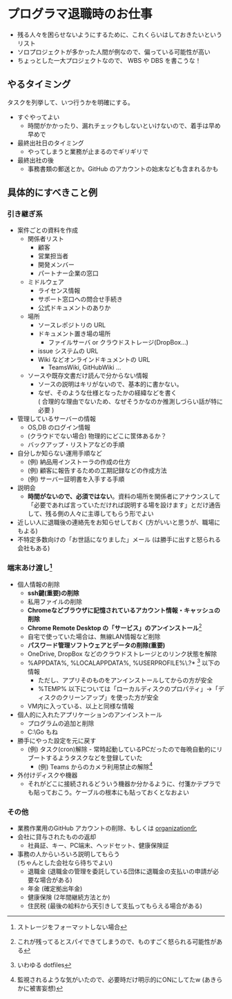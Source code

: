 プログラマ退職時のお仕事
==========================

- 残る人々を困らせないようにするために、これくらいはしておきたいというリスト
- ソロプロジェクトが多かった人間が例なので、偏っている可能性が高い
- ちょっとした一大プロジェクトなので、 WBS や DBS を書こうな！

やるタイミング
--------------

タスクを列挙して、いつ行うかを明確にする。

- すぐやってよい
    - 時間がかかったり、漏れチェックもしないといけないので、着手は早め早めで
- 最終出社日のタイミング
    - やってしまうと業務が止まるのでギリギリで
- 最終出社の後
    - 事務書類の郵送とか。GitHub のアカウントの始末なども含まれるかも

具体的にすべきこと例
---------------------

### 引き継ぎ系

- 案件ごとの資料を作成
    - 関係者リスト
        - 顧客
        - 営業担当者
        - 開発メンバー
        - パートナー企業の窓口
    - ミドルウェア
        - ライセンス情報
        - サポート窓口への問合せ手続き
        - 公式ドキュメントのありか
    - 場所
        - ソースレポジトリの URL
        - ドキュメント置き場の場所
            - ファイルサーバ or クラウドストレージ(DropBox…)
        - issue システムの URL
        - Wiki などオンラインドキュメントの URL
            - TeamsWiki, GitHubWiki …
    - ソースや既存文書だけ読んで分からない情報
        - ソースの説明はキリがないので、基本的に書かない。
        - なぜ、そのような仕様となったかの経緯などを書く  
          ( 合理的な理由でないため、なぜそうかなのか推測しづらい話が特に必要 )
- 管理しているサーバーの情報
    - OS,DB のログイン情報
    - (クラウドでない場合) 物理的にどこに筐体あるか？
    - バックアップ・リストアなどの手順
- 自分しか知らない運用手順など  
    - (例) 納品用インストーラの作成の仕方
    - (例) 顧客に報告するための工期記録などの作成方法
    - (例) サーバー証明書を入手する手順
- 説明会
    - **時間がないので、必須ではない**。資料の場所を関係者にアナウンスして「必要であれば言っていただければ説明する場を設けます」とだけ通告して、残る側の人々に主導してもらう形でよい
- 近しい人に退職後の連絡先をお知らせしておく (方がいいと思うが、職場にもよる)
- 不特定多数向けの「お世話になりました」メール (は勝手に出すと怒られる会社もある)

### 端末あけ渡し[^snf]

- 個人情報の削除
    - **ssh鍵(重要)の削除**
    - 私用ファイルの削除
    - **Chromeなどブラウザに記憶されているアカウント情報・キャッシュの削除**
    - **Chrome Remote Desktop の「サービス」のアンインストール**[^crds]
    - 自宅で使っていた場合は、無線LAN情報など削除
    - **パスワード管理ソフトウェアとデータの削除(重要)**
    - OneDrive, DropBox などのクラウドストレージとのリンク状態を解除
    - %APPDATA%, %LOCALAPPDATA%, %USERPROFILE%\\.?\* [^dotfiles] 以下の情報
        - ただし、アプリそのものをアンインストールしてからの方が安全
        - %TEMP% 以下については「ローカルディスクのプロパティ」→「ディスクのクリーンアップ」を使った方が安全
    - VM内に入っている、以上と同様な情報
- 個人的に入れたアプリケーションのアンインストール
    - プログラムの追加と削除
    - C:\Go もね
- 勝手にやった設定を元に戻す
    - (例) タスク(cron)解除 - 常時起動しているPCだったので毎晩自動的にリブートするようタスクなどを登録していた
        - (例) Teams からのカメラ利用禁止の解除[^camera]
- 外付けディスクや機器
    - それがどこに接続されるどういう機器か分かるように、付箋かテプラでも貼っておこう。ケーブルの根本にも貼っておくとなおよい

[^snf]: ストレージをフォーマットしない場合
[^crds]: これが残ってるとスパイできてしまうので、ものすごく怒られる可能性がある
[^camera]: 監視されるような気がいたので、必要時だけ明示的にONにしてたw (あきらかに被害妄想)
[^dotfiles]: いわゆる dotfiles

### その他

- 業務作業用のGitHub アカウントの削除、もしくは [organization化]
- 会社に貸与されたものの返却
    - 社員証、キー、PC端末、ヘッドセット、健康保険証
- 事務の人からいろいろ説明してもらう  
    (ちゃんとした会社なら待ちでよい)
    - 退職金 (退職金の管理を委託している団体に退職金の支払いの申請が必要な場合がある)
    - 年金 (確定拠出年金)
    - 健康保険 (2年間継続方法とか)
    - 住民税 (最後の給料から天引きして支払ってもらえる場合がある)

[organization化]: https://docs.github.com/ja/account-and-profile/setting-up-and-managing-your-personal-account-on-github/managing-your-personal-account/converting-a-user-into-an-organization
